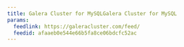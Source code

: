 ```yaml
---
title: Galera Cluster for MySQLGalera Cluster for MySQL
params:
  feedlink: https://galeracluster.com/feed/
  feedid: afaaeb0e544e66b5fa8ce06bdcfc52ac
---
```

